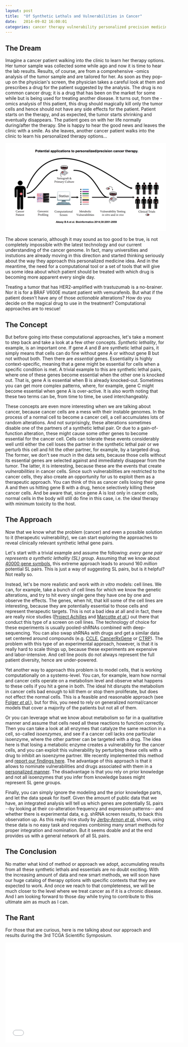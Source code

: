 ```yaml
---
layout: post
title:  "Of Synthetic Lethals and Vulnerabilities in Cancer"
date:   2014-09-02 16:00:01
categories: cancer therapy vulnerability personalized precision medicine
---
```


## The Dream
Imagine a cancer patient walking into the clinic to learn her therapy options.
Her tumor sample was collected some while ago and now it is time to hear the lab results.
Results, of course, are from a comprehensive -omics analysis of the tumor sample
and are tailored for her.
As soon as they pop-up on the physician's screen,
the physician takes a careful look at them and prescribes a drug for the patient suggested by the analysis.
The drug is no common cancer drug; 
it is a drug that has been on the market for some while but is being used for treating another disease.
It turns out, from the -omics analysis of this patient, this drug should magically kill only the tumor cells and hence should not have any side effects for the patient.
Patient starts on the therapy, and as expected, the tumor starts shrinking and eventually disappears.
The patient goes on with her life normally during/after the therapy.
She is happy to hear the good news and leaves the clinic with a smile.
As she leaves, another cancer patient walks into the clinic to learn his personalized therapy options...

[![Personalized cancer therapy](/img/personalized-cancer-therapy.png)](http://bioinformatics.oxfordjournals.org/content/30/14/2051/F5.expansion.html)

The above scenario, although it may sound as too good to be true, is not completely impossible with the latest technology and our current understanding of the cancer genome.
In fact, many universities and instutions are already moving in this direction
and started thinking seriously about the way they approach this personalized medicine idea.
And in the meantime, the need for a computational tool or a set of tools that will give us some idea about which patient should be treated with which drug is becoming more apparent every single day.

Treating a tumor that has HER2-amplified with trastuzumab is a no-brainer.
Nor it is for a BRAF V600E mutant patient with vemurafenib.
But what if the patient doesn't have any of those *actionable* alterations?
How do you decide on the magical drug to use in the treatment?
Computational approaches are to rescue!

## The Concept
But before going into these computational approaches,
let's take a moment to step back and take a look at a few other concepts.
*Synthetic lethality*, for example, is an important one.
If gene *A* and *B* are synthetic lethal pairs,
it simply means that cells can do fine without gene A or without gene B but not without both.
Then there are *essential* genes.
Essentiality is highly context-specific, 
meaning that a gene might be essential for cells when a specific condition is met.
A trivial example to this are synthetic lethal pairs,
where one of these genes become essential when the other one is knocked out.
That is, gene A is essential when B is already knocked-out.
Sometimes you can get more complex patterns,
where, for example, gene C might become essential when gene A is over-active.
It is also worth noting that these two terms can be, from time to time, be used interchangeably.

These concepts are even more interesting when we are talking about cancer,
because cancer cells are a mess with their instable genomes.
In the process of a normal cell to become a cancer cell,
a cell accumulates lots of random alterations.
And not surprisingly, these alterations sometimes disable one of the partners of a synthetic lethal pair.
Or due to a gain-of-function alteration, 
these might cause some other genes to become essential for the cancer cell.
Cells can tolerate these events considerably well until either
the cell loses the partner in the synthetic lethal pair or
we perturb this cell and hit the other partner, for example, by a targeted drug.
The former, we don't see much in the data sets,
because those cells without its essential genes are selected against and immediately disappear from the tumor.
The latter, it is interesting, because these are the events that create *vulnerabilities* in cancer cells.
Since such vulnerabilities are restricted to the cancer cells,
they also create an opportunity for us to exploit them as a therapeutic approach.
You can think of this as cancer cells losing their gene A 
and then us hitting gene B with a drug, 
hence selectively killing these cancer cells.
And be aware that, 
since gene A is lost only in cancer cells, 
normal cells in the body will still do fine in this case, i.e. the ideal therapy with minimum toxicity to the host.

## The Approach
Now that we know what the problem (cancer) and even a possible solution to it (therapeutic vulnerability),
we can start exploring the approaches to reveal clinically relevant synthetic lethal gene pairs.

Let's start with a trivial example
and assume the following: 
*every gene pair represents a synthetic lethality (SL) group*.
Assuming that we know about [40000 gene symbols](http://www.genenames.org/), 
this extreme approach leads to around 160 *million* potential SL pairs.
This is just a way of suggesting SL pairs, but is it helpful? 
Not really so.

Instead, let's be more realistic and work with *in vitro* models: cell lines.
We can, for example, take a bunch of cell lines for which we know the genetic alterations,
and try to hit every single gene they have one by one and observe the effects.
The genes, when hit, that kill some of the cell lines are interesting,
because they are potentially essential to those cells
and represent therapeutic targets.
This is not a bad idea at all and
in fact, there are really nice studies ([Project Achilles](http://www.broadinstitute.org/achilles) and [Marcotte *et al.*](http://cancerdiscovery.aacrjournals.org/content/2/2/172.short)) out there that conduct this type of a screen on cell lines.
The technology of choice for these experiments is usually pooled-shRNAs combined with deep-sequencing.
You can also swap shRNAs with drugs and get a similar data set centered around compounds (e.g. [CCLE](http://www.broadinstitute.org/ccle/), [CancerRxGene](http://www.cancerrxgene.org/) or [CTRP](http://www.broadinstitute.org/ctrp/)).
The problem with this type of an experimental approach, however, is that it is really hard to scale things up,
because these experiments are expensive and labor-intensive.
And cell line pools do not always represent the full patient diversity, hence are under-powered.

Yet another way to approach this problem is to model cells, that is working computationally on a systems-level.
You can, for example, learn how normal and cancer cells operate on a metabolism level
and observe what happens to these cells if you hit a gene in both.
The ideal hit disrupts the metabolism in cancer cells bad enough to kill them or stop them proliferate,
but does not effect the normal cells.
This is a feasible and reasonable approach (see [Folger *et al.*](http://msb.embopress.org/content/7/1/501)),
but for this, you need to rely on generalized normal/cancer models that cover a majority of the patients but not all of them.

Or you can leverage what we know about metabolism so far in a qualitative manner
and assume that cells need all these reactions to function correctly.
Then you can take a look at all enzymes that catalyze the same reaction in a cell, so-called *isoenzymes*,
and see if a cancer cell lacks one particular isoenzyme, where the other partner can be targeted with a drug.
The idea here is that losing a metabolic enzyme creates a vulnerability for the cancer cells,
and you can exploit this vulnerability by perturbing these cells with a drug to inhibit an isoenzyme partner.
We recently implemented this method and [report our findings here](http://bioinformatics.oxfordjournals.org/content/30/14/2051.full).
The advantage of this approach is that it allows to nominate vulnerabilities and drugs associated with them in a [personalized manner](http://cbio.mskcc.org/cancergenomics/statius/).
The disadvantage is that you rely on prior knowledge 
and not all isoenzymes that you infer from knowledge bases might represent SL gene groups.

Finally, you can simply ignore the modeling and the prior knowledge parts,
and let the data speak for itself.
Given the amount of public data that we have,
an integrated analysis will tell us which genes are potentially SL pairs
--by looking at their co-alteration frequency and expression patterns--
and whether there is experimental data, e.g. shRNA screen results, to back this observation up.
As this really nice study by [Jerby-Arnon *et al.*](http://dx.doi.org/10.1016/j.cell.2014.07.027) shows,
using these data is no easy task 
and requires combining many smart methods for proper integration and nomination.
But it seems doable and at the end provides us with a general network of all SL pairs.

## The Conclusion
No matter what kind of method or approach we adopt,
accumulating results from all these synthetic lethals and essentials are no doubt exciting.
With the increasing amount of data and new smart methods,
we will soon have our huge catalog of therapy options with specific contexts that they are expected to work.
And once we reach to that completeness,
we will be much closer to the level where we treat cancer as if it is a chronic disease.
And I am looking forward to those day
while trying to contribute to this ultimate aim as much as I can.

## The Rant
For those that are curious, here is me talking about our approach and results during the 3rd TCGA Scientific Symposium.

<center>
	<iframe width="560" height="315" src="//www.youtube.com/embed/UvH3qRepw7Q" frameborder="0" allowfullscreen></iframe>
</center>